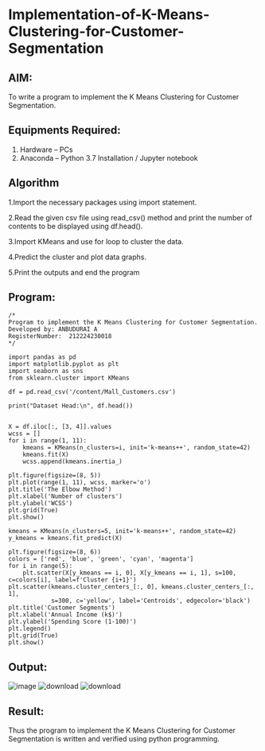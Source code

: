 # Implementation-of-K-Means-Clustering-for-Customer-Segmentation

## AIM:
To write a program to implement the K Means Clustering for Customer Segmentation.

## Equipments Required:
1. Hardware – PCs
2. Anaconda – Python 3.7 Installation / Jupyter notebook

## Algorithm
1.Import the necessary packages using import statement.

2.Read the given csv file using read_csv() method and print the number of contents to be displayed using df.head().

3.Import KMeans and use for loop to cluster the data.

4.Predict the cluster and plot data graphs.

5.Print the outputs and end the program

## Program:
```
/*
Program to implement the K Means Clustering for Customer Segmentation.
Developed by: ANBUDURAI A    
RegisterNumber:  212224230018
*/
```
```
import pandas as pd
import matplotlib.pyplot as plt
import seaborn as sns
from sklearn.cluster import KMeans

df = pd.read_csv('/content/Mall_Customers.csv')

print("Dataset Head:\n", df.head())
```
```

X = df.iloc[:, [3, 4]].values  
wcss = []
for i in range(1, 11):
    kmeans = KMeans(n_clusters=i, init='k-means++', random_state=42)
    kmeans.fit(X)
    wcss.append(kmeans.inertia_)

plt.figure(figsize=(8, 5))
plt.plot(range(1, 11), wcss, marker='o')
plt.title('The Elbow Method')
plt.xlabel('Number of clusters')
plt.ylabel('WCSS')
plt.grid(True)
plt.show()
```
```
kmeans = KMeans(n_clusters=5, init='k-means++', random_state=42)
y_kmeans = kmeans.fit_predict(X)

plt.figure(figsize=(8, 6))
colors = ['red', 'blue', 'green', 'cyan', 'magenta']
for i in range(5):
    plt.scatter(X[y_kmeans == i, 0], X[y_kmeans == i, 1], s=100, c=colors[i], label=f'Cluster {i+1}')
plt.scatter(kmeans.cluster_centers_[:, 0], kmeans.cluster_centers_[:, 1],
            s=300, c='yellow', label='Centroids', edgecolor='black')
plt.title('Customer Segments')
plt.xlabel('Annual Income (k$)')
plt.ylabel('Spending Score (1-100)')
plt.legend()
plt.grid(True)
plt.show()
```
## Output:
![image](https://github.com/user-attachments/assets/b0d3e130-a530-46bf-9cb9-364e0db552f8)
![download](https://github.com/user-attachments/assets/41dc0d32-cefd-4644-a771-c3af6a1df4f2)
![download](https://github.com/user-attachments/assets/d11183f2-3168-4c62-9277-ad37eed5985b)


## Result:
Thus the program to implement the K Means Clustering for Customer Segmentation is written and verified using python programming.
